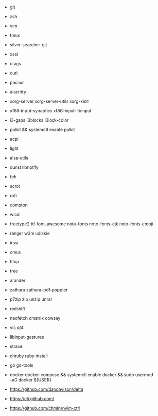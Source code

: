 - git
- zsh
- vim
- tmux
- silver-searcher-git
- xsel
- ctags
- curl

- pacaur
- alacritty
- xorg-server xorg-server-utils xorg-xinit
- xf86-input-synaptics xf86-input-libinput
- i3-gaps i3blocks i3lock-color
- polkit && systemctl enable polkit
- acpi
- light
- alsa-utils
- dunst libnotify
- feh
- scrot
- rofi
- compton
- wicd
- freetype2 ttf-font-awesome noto-fonts noto-fonts-cjk noto-fonts-emoji

- ranger w3m udiskie
- irssi
- cmus
- htop
- tree
- arander
- zathura zathura-pdf-poppler
- p7zip zip unzip unrar
- redshift
- neofetch cmatrix cowsay
- vlc qt4
- libinput-gestures

- strace
- chruby ruby-install
- go go-tools
- docker docker-compose && systemctl enable docker && sudo usermod -aG docker ${USER}

- https://github.com/dandavison/delta
- https://cli.github.com/
- https://github.com/chmln/nvim-ctrl

